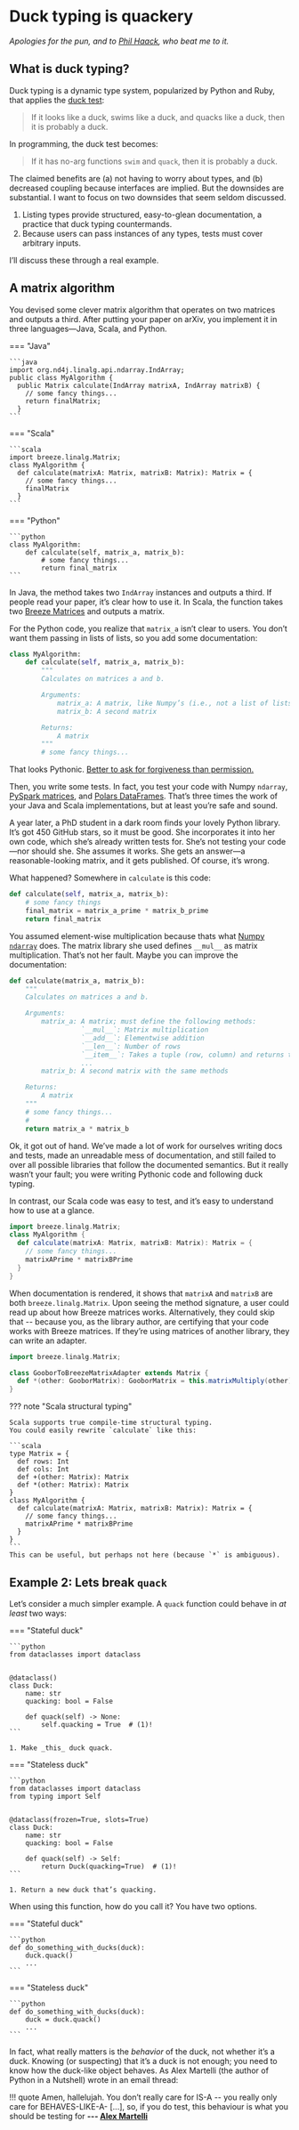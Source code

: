 # Duck typing is quackery

_Apologies for the pun, and to [Phil Haack](https://haacked.com/archive/2014/01/04/duck-typing/), who beat me to it._

## What is duck typing?

Duck typing is a dynamic type system, popularized by Python and Ruby, that applies the
[duck test](https://en.wikipedia.org/wiki/Duck_test):

> If it looks like a duck, swims like a duck, and quacks like a duck, then it is probably a duck.

In programming, the duck test becomes:

> If it has no-arg functions `swim` and `quack`, then it is probably a duck.

The claimed benefits are (a) not having to worry about types, and (b) decreased coupling because interfaces are implied.
But the downsides are substantial.
I want to focus on two downsides that seem seldom discussed.

1. Listing types provide structured, easy-to-glean documentation,
   a practice that duck typing countermands.
2. Because users can pass instances of any types, tests must cover arbitrary inputs.

I’ll discuss these through a real example.

## A matrix algorithm

You devised some clever matrix algorithm that operates on two matrices and outputs a third.
After putting your paper on arXiv, you implement it in three languages—Java, Scala, and Python.

=== "Java"

    ```java
    import org.nd4j.linalg.api.ndarray.IndArray;
    public class MyAlgorithm {
      public Matrix calculate(IndArray matrixA, IndArray matrixB) {
        // some fancy things...
        return finalMatrix;
      }
    ```

=== "Scala"

    ```scala
    import breeze.linalg.Matrix;
    class MyAlgorithm {
      def calculate(matrixA: Matrix, matrixB: Matrix): Matrix = {
        // some fancy things...
        finalMatrix
      }
    ```

=== "Python"

    ```python
    class MyAlgorithm:
        def calculate(self, matrix_a, matrix_b):
            # some fancy things...
            return final_matrix
    ```

In Java, the method takes two `IndArray` instances and outputs a third.
If people read your paper, it’s clear how to use it.
In Scala, the function takes two [Breeze Matrices](http://www.scalanlp.org/api/breeze/#breeze.linalg.Matrix)
and outputs a matrix.

For the Python code, you realize that `matrix_a` isn’t clear to users.
You don’t want them passing in lists of lists, so you add some documentation:


```python
class MyAlgorithm:
    def calculate(self, matrix_a, matrix_b):
        """
        Calculates on matrices a and b.

        Arguments:
            matrix_a: A matrix, like Numpy’s (i.e., not a list of lists)
            matrix_b: A second matrix

        Returns:
            A matrix
        """
        # some fancy things...
```

That looks Pythonic.
[Better to ask for forgiveness than permission.](https://stackoverflow.com/questions/12265451/ask-forgiveness-not-permission-explain)

Then, you write some tests.
In fact, you test your code with Numpy `ndarray`,
[PySpark matrices](https://spark.apache.org/docs/latest/api/python/reference/api/pyspark.mllib.linalg.Matrices.html),
and [Polars DataFrames](https://pola-rs.github.io/polars/py-polars/html/reference/dataframe/index.html).
That’s three times the work of your Java and Scala implementations, but at least you’re safe and sound.

A year later, a PhD student in a dark room finds your lovely Python library.
It’s got 450 GitHub stars, so it must be good.
She incorporates it into her own code, which she’s already written tests for.
She’s not testing your code—nor should she. She assumes it works.
She gets an answer—a reasonable-looking matrix, and it gets published.
Of course, it’s wrong.

What happened?
Somewhere in `calculate` is this code:

```python
def calculate(self, matrix_a, matrix_b):
    # some fancy things
    final_matrix = matrix_a_prime * matrix_b_prime
    return final_matrix
```

You assumed element-wise multiplication because thats what [Numpy `ndarray`](https://numpy.org/doc/stable/reference/generated/numpy.ndarray.html) does.
The matrix library she used defines `__mul__` as matrix multiplication.
That’s not her fault.
Maybe you can improve the documentation:

```python
def calculate(matrix_a, matrix_b):
    """
    Calculates on matrices a and b.

    Arguments:
        matrix_a: A matrix; must define the following methods:
                  `__mul__`: Matrix multiplication
                  `__add__`: Elementwise addition
                  `__len__`: Number of rows
                  `__item__`: Takes a tuple (row, column) and returns the value
                  ...
        matrix_b: A second matrix with the same methods

    Returns:
        A matrix
    """
    # some fancy things...
    #
    return matrix_a * matrix_b
```

Ok, it got out of hand.
We’ve made a lot of work for ourselves writing docs and tests,
made an unreadable mess of documentation,
and still failed to over all possible libraries that follow the documented semantics.
But it really wasn’t your fault; you were writing Pythonic code and following duck typing.

In contrast, our Scala code was easy to test, and it’s easy to understand how to use at a glance.

```scala
import breeze.linalg.Matrix;
class MyAlgorithm {
  def calculate(matrixA: Matrix, matrixB: Matrix): Matrix = {
    // some fancy things...
    matrixAPrime * matrixBPrime
  }
}
```

When documentation is rendered, it shows that `matrixA` and `matrixB` are both `breeze.linalg.Matrix`.
Upon seeing the method signature, a user could read up about how Breeze matrices works.
Alternatively, they could skip that --
because you, as the library author, are certifying that your code works with Breeze matrices.
If they’re using matrices of another library, they can write an adapter.

```scala
import breeze.linalg.Matrix;

class GooborToBreezeMatrixAdapter extends Matrix {
  def *(other: GooborMatrix): GooborMatrix = this.matrixMultiply(other)
}
```

??? note "Scala structural typing"

    Scala supports true compile-time structural typing.
    You could easily rewrite `calculate` like this:

    ```scala
    type Matrix = {
      def rows: Int
      def cols: Int
      def +(other: Matrix): Matrix
      def *(other: Matrix): Matrix
    }
    class MyAlgorithm {
      def calculate(matrixA: Matrix, matrixB: Matrix): Matrix = {
        // some fancy things...
        matrixAPrime * matrixBPrime
      }
    }
    ```
    This can be useful, but perhaps not here (because `*` is ambiguous).

## Example 2: Lets break `quack`

Let’s consider a much simpler example.
A `quack` function could behave in _at least_ two ways:

=== "Stateful duck"

    ```python
    from dataclasses import dataclass


    @dataclass()
    class Duck:
        name: str
        quacking: bool = False

        def quack(self) -> None:
            self.quacking = True  # (1)!
    ```

    1. Make _this_ duck quack.

=== "Stateless duck"

    ```python
    from dataclasses import dataclass
    from typing import Self


    @dataclass(frozen=True, slots=True)
    class Duck:
        name: str
        quacking: bool = False

        def quack(self) -> Self:
            return Duck(quacking=True)  # (1)!
    ```

    1. Return a new duck that’s quacking.

When using this function, how do you call it?
You have two options.

=== "Stateful duck"

    ```python
    def do_something_with_ducks(duck):
        duck.quack()
        ...
    ```

=== "Stateless duck"

    ```python
    def do_something_with_ducks(duck):
        duck = duck.quack()
        ...
    ```

In fact, what really matters is the _behavior_ of the duck, not whether it’s a duck.
Knowing (or suspecting) that it’s a duck is not enough; you need to know how the duck-like object behaves.
As Alex Martelli (the author of Python in a Nutshell) wrote in an email thread:

!!! quote
    Amen, hallelujah. You don’t really care for IS-A -- you really only care for BEHAVES-LIKE-A- [...],
    so, if you do test, this behaviour is what you should be testing for
    **--- [Alex Martelli](https://groups.google.com/g/comp.lang.python/c/CCs2oJdyuzc/m/NYjla5HKMOIJ)**
